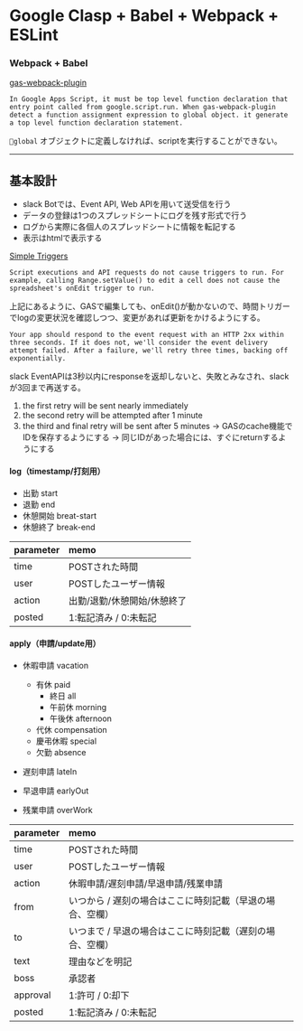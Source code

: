 # Google Clasp + Babel + Webpack + ESLint


### Webpack + Babel

[gas-webpack-plugin](https://github.com/fossamagna/gas-webpack-plugin)

```
In Google Apps Script, it must be top level function declaration that entry point called from google.script.run. When gas-webpack-plugin detect a function assignment expression to global object. it generate a top level function declaration statement.
```

`global` オブジェクトに定義しなければ、scriptを実行することができない。

---

## 基本設計
- slack Botでは、Event API, Web APIを用いて送受信を行う
- データの登録は1つのスプレッドシートにログを残す形式で行う
- ログから実際に各個人のスプレッドシートに情報を転記する
- 表示はhtmlで表示する


[Simple Triggers](https://developers.google.com/apps-script/guides/triggers/)

```
Script executions and API requests do not cause triggers to run. For example, calling Range.setValue() to edit a cell does not cause the spreadsheet's onEdit trigger to run.
```

上記にあるように、GASで編集しても、onEdit()が動かないので、時間トリガーでlogの変更状況を確認しつつ、変更があれば更新をかけるようにする。

```
Your app should respond to the event request with an HTTP 2xx within three seconds. If it does not, we'll consider the event delivery attempt failed. After a failure, we'll retry three times, backing off exponentially.
```

slack EventAPIは3秒以内にresponseを返却しないと、失敗とみなされ、slackが3回まで再送する。
1. the first retry will be sent nearly immediately
2. the second retry will be attempted after 1 minute
3. the third and final retry will be sent after 5 minutes
→ GASのcache機能でIDを保存するようにする
→ 同じIDがあった場合には、すぐにreturnするようにする

#### log（timestamp/打刻用）
- 出勤 start
- 退勤 end
- 休憩開始 breat-start
- 休憩終了 break-end

| parameter | memo |
|:-----|:-----|
| time | POSTされた時間 |
| user | POSTしたユーザー情報 |
| action | 出勤/退勤/休憩開始/休憩終了 |
| posted | 1:転記済み / 0:未転記 |


#### apply（申請/update用）
- 休暇申請 vacation
  - 有休 paid
    - 終日 all
    - 午前休 morning
    - 午後休 afternoon
  - 代休 compensation
  - 慶弔休暇 special
  - 欠勤 absence

- 遅刻申請 lateIn
- 早退申請 earlyOut
- 残業申請 overWork

| parameter | memo |
|:-----|:-----|
| time | POSTされた時間 |
| user | POSTしたユーザー情報 |
| action | 休暇申請/遅刻申請/早退申請/残業申請 |
| from | いつから / 遅刻の場合はここに時刻記載（早退の場合、空欄） |
| to | いつまで / 早退の場合はここに時刻記載（遅刻の場合、空欄） |
| text | 理由などを明記 |
| boss | 承認者 |
| approval | 1:許可 / 0:却下 |
| posted | 1:転記済み / 0:未転記 |

